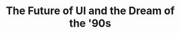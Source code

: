 ---
layout: null
category: writing
title: The Future of UI and the Dream of the '90s
external_url: https://medium.com/p/a0b0cd7173c
---
